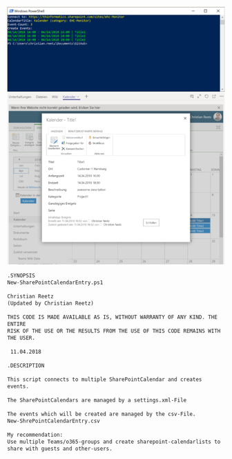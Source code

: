   ![example](https://github.com/creetz/New-SharePointCalendatEntry/blob/master/pic1.png)
  ![example](https://github.com/creetz/New-SharePointCalendatEntry/blob/master/pic2.png)
  
    .SYNOPSIS
    New-SharePointCalendarEntry.ps1
   
    Christian Reetz
    (Updated by Christian Reetz)

    THIS CODE IS MADE AVAILABLE AS IS, WITHOUT WARRANTY OF ANY KIND. THE ENTIRE 
    RISK OF THE USE OR THE RESULTS FROM THE USE OF THIS CODE REMAINS WITH THE USER.
	
     11.04.2018
	
    .DESCRIPTION

    This script connects to multiple SharePointCalendar and creates events.
    
    The SharePointCalendars are managed by a settings.xml-File
    
    The events which will be created are managed by the csv-File.
    New-ShrePointCalendarEntry.csv
    
    My recommendation:
    Use multiple Teams/o365-groups and create sharepoint-calendarlists to share with guests and other-users.

